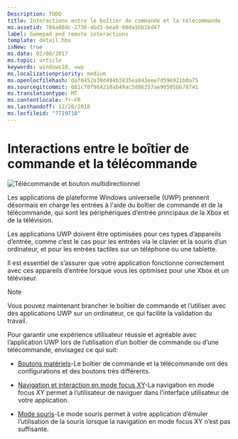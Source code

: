 ```yaml
---
Description: TODO
title: Interactions entre le boîtier de commande et la télécommande
ms.assetid: 784a08dc-2736-4bd3-bea0-08da16b1bd47
label: Gamepad and remote interactions
template: detail.hbs
isNew: true
ms.date: 02/08/2017
ms.topic: article
keywords: windows10, uwp
ms.localizationpriority: medium
ms.openlocfilehash: daf0452a30d494b3835ea043eee7d596921b0a75
ms.sourcegitcommit: 681c70f964210ab49ac5d06357ae96505bb78741
ms.translationtype: MT
ms.contentlocale: fr-FR
ms.lasthandoff: 11/26/2018
ms.locfileid: "7719718"
---
```

# <a name="gamepad-and-remote-control-interactions"></a>Interactions entre le boîtier de commande et la télécommande

![Télécommande et bouton multidirectionnel](images/dpad-remote/dpad-remote.png)

Les applications de plateforme Windows universelle (UWP) prennent désormais en charge les entrées à l'aide du boîtier de commande et de la télécommande, qui sont les périphériques d’entrée principaux de la Xbox et de la télévision.

Les applications UWP doivent être optimisées pour ces types d’appareils d’entrée, comme c’est le cas pour les entrées via le clavier et la souris d’un ordinateur, et pour les entrées tactiles sur un téléphone ou une tablette.

Il est essentiel de s’assurer que votre application fonctionne correctement avec ces appareils d’entrée lorsque vous les optimisez pour une Xbox et un téléviseur.

> [!NOTE] 
> Vous pouvez maintenant brancher le boîtier de commande et l’utiliser avec des applications UWP sur un ordinateur, ce qui facilite la validation du travail.

Pour garantir une expérience utilisateur réussie et agréable avec l’application UWP lors de l’utilisation d’un boîtier de commande ou d’une télécommande, envisagez ce qui suit:

* [Boutons matériels](../devices/designing-for-tv.md#hardware-buttons)-Le boîtier de commande et la télécommande ont des configurations et des boutons très différents.

* [Navigation et interaction en mode focus XY](../devices/designing-for-tv.md#xy-focus-navigation-and-interaction)-La navigation en mode focus XY permet à l’utilisateur de naviguer dans l’interface utilisateur de votre application.

* [Mode souris](../devices/designing-for-tv.md#mouse-mode)-Le mode souris permet à votre application d’émuler l’utilisation de la souris lorsque la navigation en mode focus XY n’est pas suffisante.
